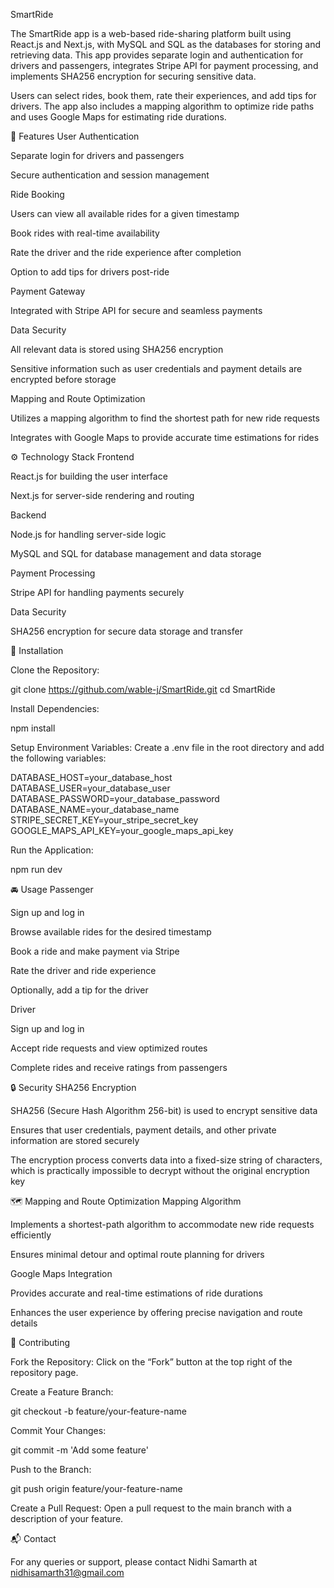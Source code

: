 SmartRide

The SmartRide app is a web-based ride-sharing platform built using React.js and Next.js, with MySQL and SQL as the databases for storing and retrieving data. This app provides separate login and authentication for drivers and passengers, integrates Stripe API for payment processing, and implements SHA256 encryption for securing sensitive data.

Users can select rides, book them, rate their experiences, and add tips for drivers. The app also includes a mapping algorithm to optimize ride paths and uses Google Maps for estimating ride durations.

🚗 Features
User Authentication

Separate login for drivers and passengers

Secure authentication and session management

Ride Booking

Users can view all available rides for a given timestamp

Book rides with real-time availability

Rate the driver and the ride experience after completion

Option to add tips for drivers post-ride

Payment Gateway

Integrated with Stripe API for secure and seamless payments

Data Security

All relevant data is stored using SHA256 encryption

Sensitive information such as user credentials and payment details are encrypted before storage

Mapping and Route Optimization

Utilizes a mapping algorithm to find the shortest path for new ride requests

Integrates with Google Maps to provide accurate time estimations for rides

⚙️ Technology Stack
Frontend

React.js for building the user interface

Next.js for server-side rendering and routing

Backend

Node.js for handling server-side logic

MySQL and SQL for database management and data storage

Payment Processing

Stripe API for handling payments securely

Data Security

SHA256 encryption for secure data storage and transfer

🧭 Installation

Clone the Repository:

git clone https://github.com/wable-j/SmartRide.git
cd SmartRide


Install Dependencies:

npm install


Setup Environment Variables:
Create a .env file in the root directory and add the following variables:

DATABASE_HOST=your_database_host
DATABASE_USER=your_database_user
DATABASE_PASSWORD=your_database_password
DATABASE_NAME=your_database_name
STRIPE_SECRET_KEY=your_stripe_secret_key
GOOGLE_MAPS_API_KEY=your_google_maps_api_key


Run the Application:

npm run dev

🚘 Usage
Passenger

Sign up and log in

Browse available rides for the desired timestamp

Book a ride and make payment via Stripe

Rate the driver and ride experience

Optionally, add a tip for the driver

Driver

Sign up and log in

Accept ride requests and view optimized routes

Complete rides and receive ratings from passengers

🔒 Security
SHA256 Encryption

SHA256 (Secure Hash Algorithm 256-bit) is used to encrypt sensitive data

Ensures that user credentials, payment details, and other private information are stored securely

The encryption process converts data into a fixed-size string of characters, which is practically impossible to decrypt without the original encryption key

🗺️ Mapping and Route Optimization
Mapping Algorithm

Implements a shortest-path algorithm to accommodate new ride requests efficiently

Ensures minimal detour and optimal route planning for drivers

Google Maps Integration

Provides accurate and real-time estimations of ride durations

Enhances the user experience by offering precise navigation and route details

🤝 Contributing

Fork the Repository: Click on the “Fork” button at the top right of the repository page.

Create a Feature Branch:

git checkout -b feature/your-feature-name


Commit Your Changes:

git commit -m 'Add some feature'


Push to the Branch:

git push origin feature/your-feature-name


Create a Pull Request:
Open a pull request to the main branch with a description of your feature.

📬 Contact

For any queries or support, please contact Nidhi Samarth at nidhisamarth31@gmail.com

